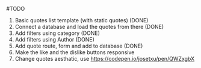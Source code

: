 #TODO 

1. Basic quotes list template (with static quotes)  (DONE)
2. Connect a database and load the quotes from there (DONE)
3. Add filters using category (DONE)
4. Add filters using Author (DONE)
5. Add quote route, form and add to database (DONE)
6. Make the like and the dislike buttons responsive
7. Change quotes aesthatic, use https://codepen.io/josetxu/pen/QWZxgbX 

